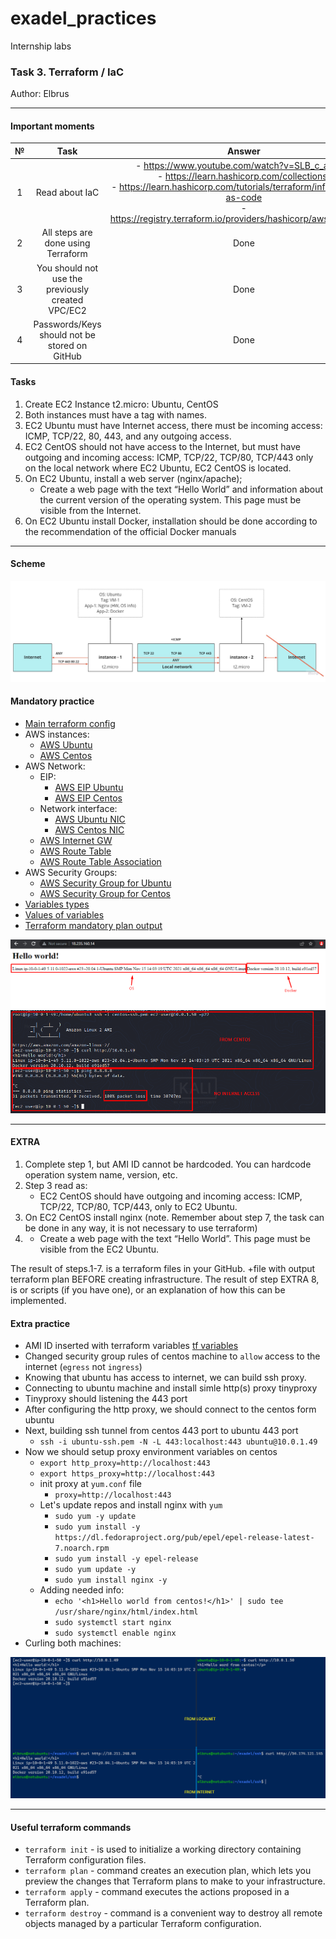 # exadel_practices
Internship labs

### Task 3. Terraform / IaC
Author: Elbrus 

--- 

#### Important moments

| № 	| Task 	| Answer 	|
|:---:	|:---:	|:---:	|
| 1 	| Read about IaC 	| - https://www.youtube.com/watch?v=SLB_c_ayRMo<br>- https://learn.hashicorp.com/collections/<br>- https://learn.hashicorp.com/tutorials/terraform/infrastructure-as-code<br>- https://registry.terraform.io/providers/hashicorp/aws/latest/docs 	|
| 2 	| All steps are done using Terraform 	| Done 	|
| 3 	| You should not use the previously created VPC/EC2 	| Done 	|
| 4 	| Passwords/Keys should not be stored on GitHub 	| Done 	|

 
#### Tasks
1. Create EC2 Instance t2.micro: Ubuntu, CentOS
2. Both instances must have a tag with names. 
3. EC2 Ubuntu must have Internet access, there must be incoming access: ICMP, TCP/22, 80, 443, and any outgoing access. 
4. EC2 CentOS should not have access to the Internet, but must have outgoing and incoming access: ICMP, TCP/22, TCP/80, TCP/443 only on the local network where EC2 Ubuntu, EC2 CentOS is located. 
5. On EC2 Ubuntu, install a web server (nginx/apache);
   - Create a web page with the text “Hello World” and information about the current version of the operating system. This page must be visible from the Internet. 
6. On EC2 Ubuntu install Docker, installation should be done according to the recommendation of the official Docker manuals 

---

#### Scheme

![Scheme](./src/img2.jpg)

#### Mandatory practice

- [Main terraform config](./main.tf)
- AWS instances:
  - [AWS Ubuntu](./aws_instance_ubuntu.tf)
  - [AWS Centos](./aws_instance_centos.tf)
- AWS Network:
  - EIP:
    - [AWS EIP Ubuntu](./aws_eip_ubuntu.tf)
    - [AWS EIP Centos](./aws_eip_centos.tf)
  - Network interface:
    - [AWS Ubuntu NIC](./aws_instance_ubuntu.tf)
    - [AWS Centos NIC](./aws_eip_centos.tf)
  - [AWS Internet GW](./aws_internet_gw.tf)
  - [AWS Route Table](./aws_route_table.tf)
  - [AWS Route Table Association](./aws_route_table_association.tf)
- AWS Security Groups:
  - [AWS Security Group for Ubuntu](./aws_security_group_ubuntu.tf)
  - [AWS Security Group for Centos](./aws_security_group_centos.tf)
- [Variables types](./variables.tf)
- [Values of variables](./terraform.tfvars)
- [Terraform mandatory plan output](./output_mandatory_terraform_plan.txt)
 
![Web page](./src/img3.png)
![From Centos](./src/img4.png)

---

#### EXTRA
1. Complete  step 1, but AMI ID cannot be hardcoded. You can hardcode operation system name, version, etc. 
2. Step 3 read as: 
   - EC2 CentOS should have outgoing and incoming access: ICMP, TCP/22, TCP/80, TCP/443, only to EC2 Ubuntu. 
3. On EC2 CentOS install nginx (note. Remember about step 7, the task can be done in any way, it is not necessary to use terraform)
4. - Create a web page with the text “Hello World”. This page must be visible from the  EC2 Ubuntu.
 
The result of steps.1-7. is a terraform files in your GitHub. +file with output terraform plan BEFORE creating infrastructure.
The result of step EXTRA 8, is or scripts (if you have one), or an explanation of how this can be implemented.

#### Extra practice 

- AMI ID inserted with terraform variables [tf variables](./variables.tf)
- Changed security group rules of centos machine to `allow` access to the internet (`egress` not `ingress`)
- Knowing that ubuntu has access to internet, we can build ssh proxy. 
- Connecting to ubuntu machine and install simle http(s) proxy tinyproxy
- Tinyproxy should listening the 443 port
- After configuring the http proxy, we should connect to the centos form ubuntu
- Next, building ssh tunnel from centos 443 port to ubuntu 443 port
  - `ssh -i ubuntu-ssh.pem -N -L 443:localhost:443 ubuntu@10.0.1.49`  
- Now we should setup proxy environment variables on centos
  - `export http_proxy=http://localhost:443`
  - `export https_proxy=http://localhost:443`
  - init proxy at `yum.conf` file
    - `proxy=http://localhost:443`
  - Let's update repos and install nginx with `yum`
    - `sudo yum -y update`
    - `sudo yum install -y https://dl.fedoraproject.org/pub/epel/epel-release-latest-7.noarch.rpm`
    - `sudo yum install -y epel-release`
    - `sudo yum update -y`
    - `sudo yum install nginx -y`
  - Adding needed info:
    - `echo '<h1>Hello world from centos!</h1>' | sudo tee /usr/share/nginx/html/index.html`
    - `sudo systemctl start nginx`
    - `sudo systemctl enable nginx` 
- Curling both machines:

![Extra result](./src/img5.png)

---

#### Useful terraform commands

- `terraform init` - is used to initialize a working directory containing Terraform configuration files.
- `terraform plan` - command creates an execution plan, which lets you preview the changes that Terraform plans to make to your infrastructure.
- `terraform apply` - command executes the actions proposed in a Terraform plan.
- `terraform destroy` -  command is a convenient way to destroy all remote objects managed by a particular Terraform configuration.